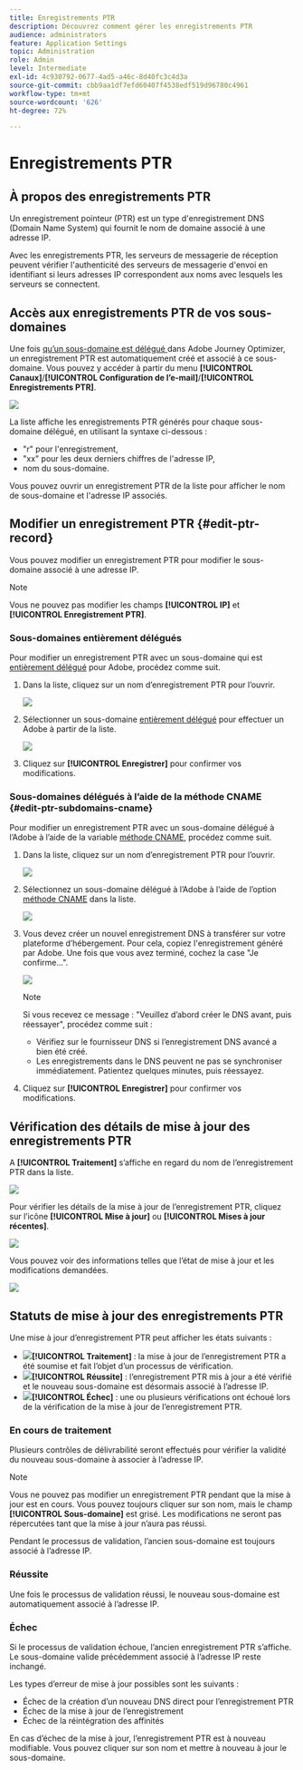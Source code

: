 ```yaml
---
title: Enregistrements PTR
description: Découvrez comment gérer les enregistrements PTR
audience: administrators
feature: Application Settings
topic: Administration
role: Admin
level: Intermediate
exl-id: 4c930792-0677-4ad5-a46c-8d40fc3c4d3a
source-git-commit: cbb9aa1df7efd60407f4538edf519d96780c4961
workflow-type: tm+mt
source-wordcount: '626'
ht-degree: 72%

---
```


# Enregistrements PTR

## À propos des enregistrements PTR

Un enregistrement pointeur (PTR) est un type d&#39;enregistrement DNS (Domain Name System) qui fournit le nom de domaine associé à une adresse IP.

Avec les enregistrements PTR, les serveurs de messagerie de réception peuvent vérifier l&#39;authenticité des serveurs de messagerie d&#39;envoi en identifiant si leurs adresses IP correspondent aux noms avec lesquels les serveurs se connectent.

## Accès aux enregistrements PTR de vos sous-domaines

Une fois [quʼun sous-domaine est délégué ](delegate-subdomain.md)dans Adobe Journey Optimizer, un enregistrement PTR est automatiquement créé et associé à ce sous-domaine. Vous pouvez y accéder à partir du menu **[!UICONTROL Canaux]**/**[!UICONTROL Configuration de l’e-mail]**/**[!UICONTROL Enregistrements PTR]**. 

![](../assets/ptr-records.png)

La liste affiche les enregistrements PTR générés pour chaque sous-domaine délégué, en utilisant la syntaxe ci-dessous :

* &quot;r&quot; pour l&#39;enregistrement,
* &quot;xx&quot; pour les deux derniers chiffres de l&#39;adresse IP,
* nom du sous-domaine.

Vous pouvez ouvrir un enregistrement PTR de la liste pour afficher le nom de sous-domaine et l&#39;adresse IP associés.

## Modifier un enregistrement PTR {#edit-ptr-record}

Vous pouvez modifier un enregistrement PTR pour modifier le sous-domaine associé à une adresse IP. 

>[!NOTE]
>
>Vous ne pouvez pas modifier les champs **[!UICONTROL IP]** et **[!UICONTROL Enregistrement PTR]**.

### Sous-domaines entièrement délégués

Pour modifier un enregistrement PTR avec un sous-domaine qui est [entièrement délégué](delegate-subdomain.md#full-subdomain-delegation) pour Adobe, procédez comme suit.

1. Dans la liste, cliquez sur un nom d’enregistrement PTR pour l’ouvrir. 

   ![](../assets/ptr-record-select.png)

1. Sélectionner un sous-domaine [entièrement délégué](delegate-subdomain.md#full-subdomain-delegation) pour effectuer un Adobe à partir de la liste.

   ![](../assets/ptr-record-subdomain.png)

1. Cliquez sur **[!UICONTROL Enregistrer]** pour confirmer vos modifications.

### Sous-domaines délégués à l’aide de la méthode CNAME {#edit-ptr-subdomains-cname}

Pour modifier un enregistrement PTR avec un sous-domaine délégué à l’Adobe à l’aide de la variable [méthode CNAME](delegate-subdomain.md#cname-subdomain-delegation), procédez comme suit.

1. Dans la liste, cliquez sur un nom d’enregistrement PTR pour l’ouvrir. 

   ![](../assets/ptr-record-select-cname.png)

1. Sélectionnez un sous-domaine délégué à l’Adobe à l’aide de l’option [méthode CNAME](delegate-subdomain.md#cname-subdomain-delegation) dans la liste.

   ![](../assets/ptr-record-subdomain-cname.png)

1. Vous devez créer un nouvel enregistrement DNS à transférer sur votre plateforme d’hébergement. Pour cela, copiez l&#39;enregistrement généré par Adobe. Une fois que vous avez terminé, cochez la case &quot;Je confirme...&quot;.

   ![](../assets/ptr-record-subdomain-confirm.png)

   >[!NOTE]
   >
   >Si vous recevez ce message : &quot;Veuillez d’abord créer le DNS avant, puis réessayer&quot;, procédez comme suit :
   >   * Vérifiez sur le fournisseur DNS si l’enregistrement DNS avancé a bien été créé.
   >   * Les enregistrements dans le DNS peuvent ne pas se synchroniser immédiatement. Patientez quelques minutes, puis réessayez.


1. Cliquez sur **[!UICONTROL Enregistrer]** pour confirmer vos modifications.

## Vérification des détails de mise à jour des enregistrements PTR

A **[!UICONTROL Traitement]** s’affiche en regard du nom de l’enregistrement PTR dans la liste.

![](../assets/ptr-record-updating.png)

Pour vérifier les détails de la mise à jour de l’enregistrement PTR, cliquez sur l’icône **[!UICONTROL Mise à jour]** ou **[!UICONTROL Mises à jour récentes]**. 

![](../assets/ptr-record-recent-update.png)

Vous pouvez voir des informations telles que l’état de mise à jour et les modifications demandées. 

![](../assets/ptr-record-updates.png)

## Statuts de mise à jour des enregistrements PTR

Une mise à jour d’enregistrement PTR peut afficher les états suivants :

* ![](../assets/do-not-localize/ptr-record-processing.png)**[!UICONTROL Traitement]** : la mise à jour de l’enregistrement PTR a été soumise et fait l’objet d’un processus de vérification. 
* ![](../assets/do-not-localize/ptr-record-success.png)**[!UICONTROL Réussite]** : l’enregistrement PTR mis à jour a été vérifié et le nouveau sous-domaine est désormais associé à l’adresse IP. 
* ![](../assets/do-not-localize/ptr-record-failed.png)**[!UICONTROL Échec]** : une ou plusieurs vérifications ont échoué lors de la vérification de la mise à jour de l’enregistrement PTR. 

### En cours de traitement

Plusieurs contrôles de délivrabilité seront effectués pour vérifier la validité du nouveau sous-domaine à associer à l’adresse IP. <!--The processing time is around **48h-72h**, and can take up to **7-10 days**. Learn more on the checks performed during the validation cycle in [this section](#create-message-preset).-->

>[!NOTE]
>
>Vous ne pouvez pas modifier un enregistrement PTR pendant que la mise à jour est en cours. Vous pouvez toujours cliquer sur son nom, mais le champ **[!UICONTROL Sous-domaine]** est grisé. Les modifications ne seront pas répercutées tant que la mise à jour n’aura pas réussi. 

Pendant le processus de validation, l’ancien sous-domaine est toujours associé à l’adresse IP. 

### Réussite

Une fois le processus de validation réussi, le nouveau sous-domaine est automatiquement associé à l’adresse IP. 

### Échec

Si le processus de validation échoue, l’ancien enregistrement PTR s’affiche. Le sous-domaine valide précédemment associé à l’adresse IP reste inchangé. 

Les types d’erreur de mise à jour possibles sont les suivants :
* Échec de la création d’un nouveau DNS direct pour l’enregistrement PTR
* Échec de la mise à jour de l’enregistrement
* Échec de la réintégration des affinités

En cas d’échec de la mise à jour, l’enregistrement PTR est à nouveau modifiable. Vous pouvez cliquer sur son nom et mettre à nouveau à jour le sous-domaine. 
